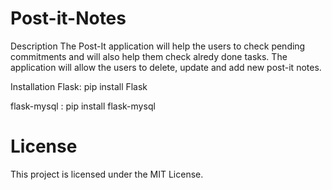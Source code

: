 # Post-it-Notes

Description
The Post-It application will help the users to check pending commitments and will also help them check alredy done tasks. The application will allow the users to delete, update and add new post-it notes.

Installation
Flask: pip install Flask

flask-mysql : pip install flask-mysql

# License
This project is licensed under the MIT License. 
